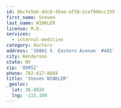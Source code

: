 ```yaml
---
id: 8bcfe5eb-ddc8-45ee-af38-2cef90bcc339
first_name: Steven
last_name: WINKLER
license: M.D.
services:
  - internal-medicine
category: doctors
address: '10001 S. Eastern Avenue  #402'
city: Henderson
state: NV
zip: '89052'
phone: 702-617-8684
title: 'Steven WINKLER'
_geoloc:
  lat: 36.0026
  lng: -115.109
---
```

